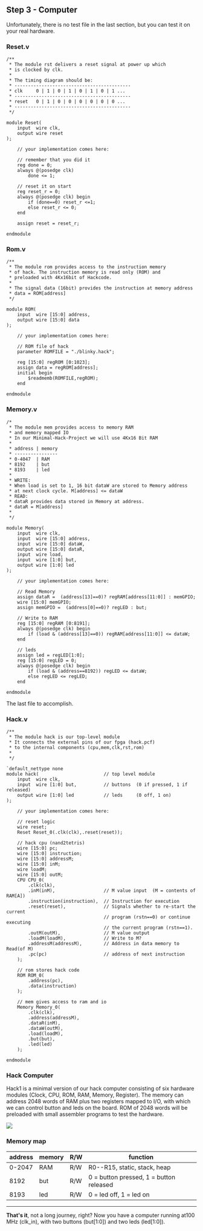 ## Step 3 - Computer
Unfortunately, there is no test file in the last section, but you can test it on your real hardware.

### Reset.v

```
/**
 * The module rst delivers a reset signal at power up which
 * is clocked by clk.
 *
 * The timing diagram should be:
 * -------------------------------------------
 * clk     0 | 1 | 0 | 1 | 0 | 1 | 0 | 1 ...
 * -------------------------------------------
 * reset   0 | 1 | 0 | 0 | 0 | 0 | 0 | 0 ...
 * -------------------------------------------
 */

module Reset(
    input  wire clk,
    output wire reset
);

    // your implementation comes here:

    // remember that you did it
    reg done = 0;
    always @(posedge clk)
        done <= 1;

    // reset it on start
    reg reset_r = 0;
    always @(posedge clk) begin
        if (done==0) reset_r <=1;
        else reset_r <= 0;
	end

    assign reset = reset_r;

endmodule
```

### Rom.v

```
/**
 * The module rom provides access to the instruction memory
 * of hack. The instruction memory is read only (ROM) and
 * preloaded with 4Kx16bit of Hackcode.
 * 
 * The signal data (16bit) provides the instruction at memory address
 * data = ROM[address]
 */

module ROM(
    input  wire [15:0] address,
    output wire [15:0] data        
);

    // your implementation comes here:

    // ROM file of hack
    parameter ROMFILE = "./blinky.hack";
    
    reg [15:0] regROM [0:1023];
    assign data = regROM[address];
    initial begin
        $readmemb(ROMFILE,regROM);
    end

endmodule
```

### Memory.v

```
/*
 * The module mem provides access to memory RAM 
 * and memory mapped IO
 * In our Minimal-Hack-Project we will use 4Kx16 Bit RAM
 * 
 * address | memory
 * ----------------
 * 0-4047  | RAM
 * 8192    | but
 * 8193    | led
 *
 * WRITE:
 * When load is set to 1, 16 bit dataW are stored to Memory address
 * at next clock cycle. M[address] <= dataW
 * READ:
 * dataR provides data stored in Memory at address.
 * dataR = M[address]
 *
 */

module Memory(
    input  wire clk,
    input  wire [15:0] address,
    input  wire [15:0] dataW,
    output wire [15:0] dataR,
    input  wire load,
    input  wire [1:0] but,
    output wire [1:0] led
);

    // your implementation comes here:

    // Read Memory    
    assign dataR =  (address[13]==0)? regRAM[address[11:0]] : memGPIO;
    wire [15:0] memGPIO;
    assign memGPIO =  (address[0]==0)? regLED : but;

    // Write to RAM
    reg [15:0] regRAM [0:8191];
    always @(posedge clk) begin
        if (load & (address[13]==0)) regRAM[address[11:0]] <= dataW;
    end

    // leds
    assign led = regLED[1:0];
    reg [15:0] regLED = 0;
    always @(posedge clk) begin
        if (load & (address==8192)) regLED <= dataW;
        else regLED <= regLED;
    end

endmodule
```

The last file to accomplish.

### Hack.v

```
/** 
 * The module hack is our top-level module
 * It connects the external pins of our fpga (hack.pcf)
 * to the internal components (cpu,mem,clk,rst,rom)
 *
 */

`default_nettype none
module hack(                        // top level module 
    input  wire clk,                
    input  wire [1:0] but,          // buttons  (0 if pressed, 1 if released)
    output wire [1:0] led           // leds     (0 off, 1 on)
);

    // your implementation comes here:

    // reset logic
    wire reset;
    Reset Reset_0(.clk(clk),.reset(reset));

    // hack cpu (nand2tetris)
    wire [15:0] pc;
    wire [15:0] instruction;
    wire [15:0] addressM;
    wire [15:0] inM;
    wire loadM;
    wire [15:0] outM;
    CPU CPU_0(                        
        .clk(clk),
        .inM(inM),                  // M value input  (M = contents of RAM[A])
        .instruction(instruction),  // Instruction for execution
        .reset(reset),              // Signals whether to re-start the current
                                    // program (rstn==0) or continue executing
                                    // the current program (rstn==1).
        .outM(outM),                // M value output
        .loadM(loadM),              // Write to M? 
        .addressM(addressM),        // Address in data memory to Read(of M)
        .pc(pc)                     // address of next instruction
    );

    // rom stores hack code
    ROM ROM_0(
        .address(pc),
        .data(instruction)
    );

    // mem gives access to ram and io    
    Memory Memory_0(
        .clk(clk),
        .address(addressM),
        .dataR(inM),
        .dataW(outM),
        .load(loadM),
        .but(but),
        .led(led)
    );

endmodule
```

### Hack Computer

Hack1 is a minimal version of our hack computer consisting of  six hardware modules (Clock, CPU, ROM, RAM, Memory, Register). The memory can address 2048 words of RAM plus two registers mapped to I/O, with which we can control button and leds on the board. ROM of 2048 words will be preloaded with small assembler programs to test the hardware.

![](./img/Hack1.png)

### Memory map
|address | memory|R/W|function|
|-|-|-|-|
|0-2047  | RAM|R/W|R0--R15, static, stack, heap|
| 8192    | but|R/W|0 = button pressed, 1 = button released|
| 8193    | led|R/W|0 = led off, 1 = led on|

---

**That's it**, not a long journey, right? Now you have a computer  running at100 MHz (clk_in), with two buttons (but[1:0]) and two leds (led[1:0]).
